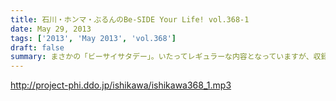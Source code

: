```yaml
---
title: 石川・ホンマ・ぶるんのBe-SIDE Your Life! vol.368-1
date: May 29, 2013
tags: ['2013', 'May 2013', 'vol.368']
draft: false
summary: まさかの「ビーサイサタデー」。いたってレギュラーな内容となっていますが、収録は週末モード。有楽町のガード下も普段着な人たちで溢れかえっています。ＮＡＭＡＥ
---
```


http://project-phi.ddo.jp/ishikawa/ishikawa368_1.mp3